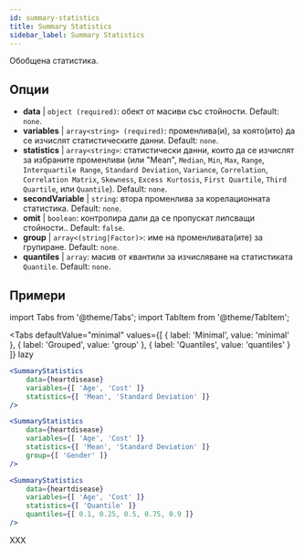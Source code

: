 ```yaml
---
id: summary-statistics 
title: Summary Statistics
sidebar_label: Summary Statistics
---
```


Обобщена статистика.

## Опции

* __data__ | `object (required)`: обект от масиви със стойности. Default: `none`.
* __variables__ | `array<string> (required)`: променлива(и), за която(ито) да се изчислят статистическите данни. Default: `none`.
* __statistics__ | `array<string>`: статистически данни, които да се изчислят за избраните променливи (или "Mean", `Median`, `Min`, `Max`, `Range`, `Interquartile Range`, `Standard Deviation`, `Variance`, `Correlation`, `Correlation Matrix`, `Skewness`, `Excess Kurtosis`, `First Quartile`, `Third Quartile`, или `Quantile`). Default: `none`.
* __secondVariable__ | `string`: втора променлива за корелационната статистика. Default: `none`.
* __omit__ | `boolean`: контролира дали да се пропускат липсващи стойности.. Default: `false`.
* __group__ | `array<(string|Factor)>`: име на променливата(ите) за групиране. Default: `none`.
* __quantiles__ | `array`: масив от квантили за изчисляване на статистиката `Quantile`. Default: `none`.


## Примери

import Tabs from '@theme/Tabs';
import TabItem from '@theme/TabItem';

<Tabs
    defaultValue="minimal"
    values={[
        { label: 'Minimal', value: 'minimal' },
        { label: 'Grouped', value: 'group' },
        { label: 'Quantiles', value: 'quantiles' }
    ]}
    lazy
>

<TabItem value="minimal">

```jsx live
<SummaryStatistics 
    data={heartdisease} 
    variables={[ 'Age', 'Cost' ]}
    statistics={[ 'Mean', 'Standard Deviation' ]}
/>
```

</TabItem>

<TabItem value="group" >

```jsx live
<SummaryStatistics 
    data={heartdisease} 
    variables={[ 'Age', 'Cost' ]}
    statistics={[ 'Mean', 'Standard Deviation' ]}
    group={[ 'Gender' ]}
/>
```
</TabItem>

<TabItem value="quantiles">

```jsx live
<SummaryStatistics 
    data={heartdisease} 
    variables={[ 'Age', 'Cost' ]}
    statistics={[ 'Quantile' ]}
    quantiles={[ 0.1, 0.25, 0.5, 0.75, 0.9 ]}
/>
```

</TabItem>

</Tabs>

XXX
